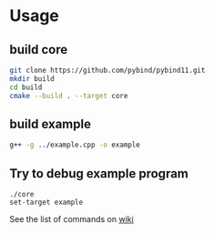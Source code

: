 # Usage
## build core 
```bash
git clone https://github.com/pybind/pybind11.git
mkdir build
cd build 
cmake --build . --target core
```

## build example
```bash
g++ -g ../example.cpp -o example
```

## Try to debug example program
```
./core
set-target example
```
See the list of commands on [wiki](../../wiki)
